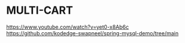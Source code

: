 # MULTI-CART
https://www.youtube.com/watch?v=yet0-x8Ab6c
https://github.com/kodedge-swapneel/spring-mysql-demo/tree/main